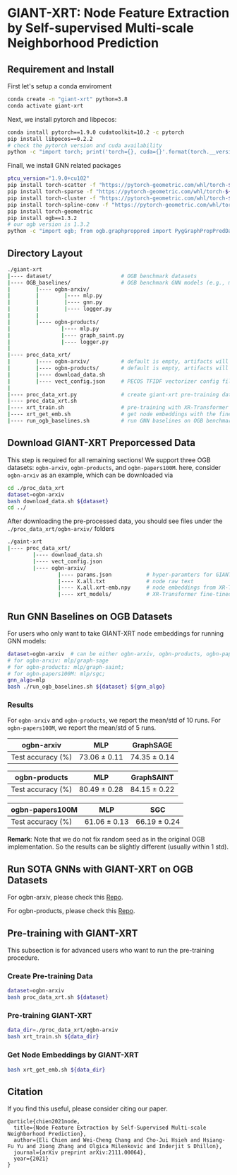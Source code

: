 # GIANT-XRT: Node Feature Extraction by Self-supervised Multi-scale Neighborhood Prediction

## Requirement and Install
First let's setup a conda enviroment
```bash
conda create -n "giant-xrt" python=3.8
conda activate giant-xrt
```
Next, we install pytorch and libpecos:
```bash
conda install pytorch==1.9.0 cudatoolkit=10.2 -c pytorch
pip install libpecos==0.2.2
# check the pytorch version and cuda availability
python -c "import torch; print('torch={}, cuda={}'.format(torch.__version__, torch.cuda.is_available()))"
```
Finall, we install GNN related packages
```bash
ptcu_version="1.9.0+cu102"
pip install torch-scatter -f "https://pytorch-geometric.com/whl/torch-${ptcu_version}.html"
pip install torch-sparse -f "https://pytorch-geometric.com/whl/torch-${ptcu_version}.html"
pip install torch-cluster -f "https://pytorch-geometric.com/whl/torch-${ptcu_version}.html"
pip install torch-spline-conv -f "https://pytorch-geometric.com/whl/torch-${ptcu_version}.html"
pip install torch-geometric
pip install ogb==1.3.2
# our ogb version is 1.3.2
python -c "import ogb; from ogb.graphproppred import PygGraphPropPredDataset; print(ogb.__version__)"
```

## Directory Layout
```bash
./giant-xrt
|---- dataset/                      # OGB benchmark datasets
|---- OGB_baselines/                # OGB benchmark GNN models (e.g., mlp, graph-sage, graph-saint)
|        |---- ogbn-arxiv/          	
|        |        |---- mlp.py
|        |        |---- gnn.py
|        |        |---- logger.py
|        |
|        |---- ogbn-products/		
|                |---- mlp.py
|                |---- graph_saint.py
|                |---- logger.py
|
|---- proc_data_xrt/
|        |---- ogbn-arxiv/          # default is empty, artifacts will be downloaded by download_data.sh
|        |---- ogbn-products/       # default is empty, artifacts will be downloaded by download_data.sh
|        |---- download_data.sh
|        |---- vect_config.json     # PECOS TFIDF vectorizer config file
|
|---- proc_data_xrt.py              # create giant-xrt pre-training data
|---- proc_data_xrt.sh
|---- xrt_train.sh                  # pre-training with XR-Transformer in PECOS
|---- xrt_get_emb.sh                # get node embeddings with the fine-tuned XR-Transformer
|---- run_ogb_baselines.sh          # run GNN baselines on OGB benchmark datasets
```


## Download GIANT-XRT Preporcessed Data
This step is required for all remaining sections!
We support three OGB datasets: `ogbn-arxiv`, `ogbn-products`, and `ogbn-papers100M`.
here, consider `ogbn-arxiv` as an example, which can be downloaded via

```bash
cd ./proc_data_xrt
dataset=ogbn-arxiv
bash download_data.sh ${dataset}
cd ../
```

After downloading the pre-processed data, you should see files under the `./proc_data_xrt/ogbn-arxiv/`  folders
```bash
./gaint-xrt
|---- proc_data_xrt/
        |---- download_data.sh
        |---- vect_config.json
        |---- ogbn-arxiv/
                |---- params.json           # hyper-paramters for GIANT-XRT pre-training
                |---- X.all.txt	            # node raw text
                |---- X.all.xrt-emb.npy	    # node embeddings from XR-Transformer
                |---- xrt_models/           # XR-Transformer fine-tined models
```


## Run GNN Baselines on OGB Datasets
For users who only want to take GIANT-XRT node embeddings for running GNN models:
```bash
dataset=ogbn-arxiv	# can be either ogbn-arxiv, ogbn-products, ogbn-papers100M
# for ogbn-arxiv: mlp/graph-sage
# for ogbn-products: mlp/graph-saint;
# for ogbn-papers100M: mlp/sgc;
gnn_algo=mlp
bash ./run_ogb_baselines.sh ${dataset} ${gnn_algo}
```

### Results
For `ogbn-arxiv` and `ogbn-products`, we report the mean/std of 10 runs.
For `ogbn-papers100M`, we report the mean/std of 5 runs.

| ogbn-arxiv | MLP | GraphSAGE |
|---|---|---|
| Test accuracy (%) | 73.06 ± 0.11 | 74.35 ± 0.14 |

| ogbn-products | MLP | GraphSAINT |
|---|---|---|
| Test accuracy (%) | 80.49 ± 0.28 | 84.15 ± 0.22 |

| ogbn-papers100M | MLP | SGC |
|---|---|---|
| Test accuracy (%) | 61.06 ± 0.13 | 66.19 ± 0.24 |


**Remark**: Note that we do not fix random seed as in the original OGB implementation. So the results can be slightly different (usually within 1 std).


## Run SOTA GNNs with GIANT-XRT on OGB Datasets

For ogbn-arxiv, please check this [Repo](https://github.com/elichienxD/deep_gcns_torch).

For ogbn-products, please check this [Repo](https://github.com/elichienxD/SAGN_with_SLE).


## Pre-training with GIANT-XRT
This subsection is for advanced users who want to run the pre-training procedure.

### Create Pre-training Data
```bash
dataset=ogbn-arxiv
bash proc_data_xrt.sh ${dataset}
```

### Pre-training GIANT-XRT
```bash
data_dir=./proc_data_xrt/ogbn-arxiv
bash xrt_train.sh ${data_dir}
```

### Get Node Embeddings by GIANT-XRT
```bash
bash xrt_get_emb.sh ${data_dir}
```

## Citation
If you find this useful, please consider citing our paper.
```
@article{chien2021node,
  title={Node Feature Extraction by Self-Supervised Multi-scale Neighborhood Prediction},
  author={Eli Chien and Wei-Cheng Chang and Cho-Jui Hsieh and Hsiang-Fu Yu and Jiong Zhang and Olgica Milenkovic and Inderjit S Dhillon},
  journal={arXiv preprint arXiv:2111.00064},
  year={2021}
}
```
